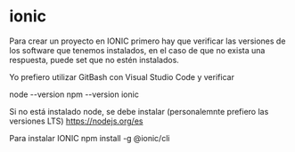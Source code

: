 # ionic
Para crear un proyecto en IONIC primero hay que verificar las versiones de los software que tenemos instalados, en el caso de que no exista una respuesta, puede set que no estén instalados.

Yo prefiero utilizar GitBash con Visual Studio Code y verificar

node --version
npm --version
ionic

Si no está instalado node, se debe instalar (personalemnte prefiero las versiones LTS)
https://nodejs.org/es

Para instalar IONIC
npm install -g @ionic/cli
